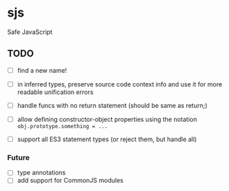 # sjs

Safe JavaScript


## TODO

- [ ] find a new name!
- [ ] in inferred types, preserve source code context info and use it for more readable unification errors
- [ ] handle funcs with no return statement (should be same as return;)
- [ ] allow defining constructor-object properties using the notation `obj.prototype.something = ...`
- [ ] support all ES3 statement types (or reject them, but handle all)


### Future

- [ ] type annotations
- [ ] add support for CommonJS modules
